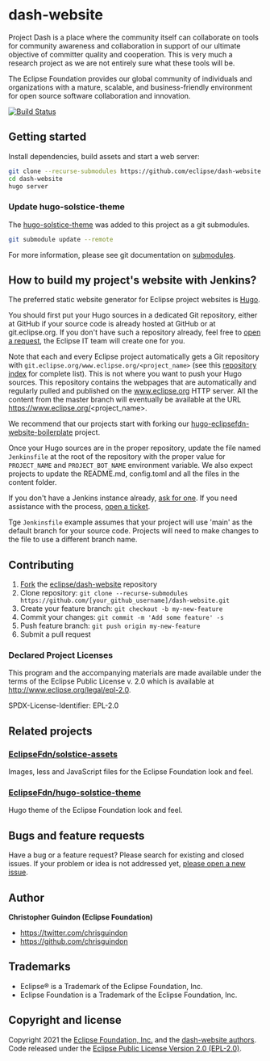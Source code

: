 # dash-website

Project Dash is a place where the community itself can collaborate on tools for community awareness and collaboration in support of our ultimate objective of committer quality and cooperation. This is very much a research project as we are not entirely sure what these tools will be.

The Eclipse Foundation provides our global community of individuals and organizations with a mature, scalable, and business-friendly environment for open source software collaboration and innovation.

[![Build Status](https://travis-ci.org/eclipse/dash-website.svg?branch=main)](https://travis-ci.org/eclipse/dash-website)

## Getting started

Install dependencies, build assets and start a web server:

```bash
git clone --recurse-submodules https://github.com/eclipse/dash-website.git
cd dash-website
hugo server
```

### Update hugo-solstice-theme

The [hugo-solstice-theme](https://github.com/EclipseFdn/hugo-solstice-theme) was added to this project as a git submodules.

```bash
git submodule update --remote
```

For more information, please see git documentation on [submodules](https://git-scm.com/book/en/v2/Git-Tools-Submodules).

## How to build my project's website with Jenkins?

The preferred static website generator for Eclipse project websites is [Hugo](https://gohugo.io/). 

You should first put your Hugo sources in a dedicated Git repository, either at GitHub if your source code is already hosted at GitHub or at git.eclipse.org. If you don't have such a repository already, feel free to [open a request](https://bugs.eclipse.org/bugs/enter_bug.cgi?product=Community&component=Git), the Eclipse IT team will create one for you.

Note that each and every Eclipse project automatically gets a Git repository with `git.eclipse.org/www.eclipse.org/<project_name>` (see this [repository index](https://git.eclipse.org/r/plugins/gitiles/www.eclipse.org/) for complete list). This is not where you want to push your Hugo sources. This repository contains the webpages that are automatically and regularly pulled and published on the www.eclipse.org HTTP server. All the content from the master branch will eventually be available at the URL https://www.eclipse.org/<project_name>.

We recommend that our projects start with forking our [hugo-eclipsefdn-website-boilerplate](https://github.com/EclipseFdn/hugo-eclipsefdn-website-boilerplate) project.

Once your Hugo sources are in the proper repository, update the file named `Jenkinsfile` at the root of the repository with the proper value for `PROJECT_NAME` and `PROJECT_BOT_NAME` environment variable. We also expect projects to update the README.md, config.toml and all the files in the content folder.

If you don't have a Jenkins instance already, [ask for one](https://wiki.eclipse.org/CBI#Requesting_a_JIPP_instance). If you need assistance with the process, [open a ticket](https://bugs.eclipse.org/bugs/enter_bug.cgi?product=Community&component=CI-Jenkins).

Tge `Jenkinsfile` example assumes that your project will use 'main' as the default branch for your source code. Projects will need to make changes to the file to use a different branch name.

## Contributing

1. [Fork](https://help.github.com/articles/fork-a-repo/) the [eclipse/dash-website](https://github.com/eclipse/dash-website) repository
2. Clone repository: `git clone --recurse-submodules https://github.com/[your_github_username]/dash-website.git`
3. Create your feature branch: `git checkout -b my-new-feature`
4. Commit your changes: `git commit -m 'Add some feature' -s`
5. Push feature branch: `git push origin my-new-feature`
6. Submit a pull request

### Declared Project Licenses

This program and the accompanying materials are made available under the terms
of the Eclipse Public License v. 2.0 which is available at
http://www.eclipse.org/legal/epl-2.0.

SPDX-License-Identifier: EPL-2.0

## Related projects

### [EclipseFdn/solstice-assets](https://github.com/EclipseFdn/solstice-assets)

Images, less and JavaScript files for the Eclipse Foundation look and feel.

### [EclipseFdn/hugo-solstice-theme](https://github.com/EclipseFdn/hugo-solstice-theme)

Hugo theme of the Eclipse Foundation look and feel. 

## Bugs and feature requests

Have a bug or a feature request? Please search for existing and closed issues. If your problem or idea is not addressed yet, [please open a new issue](https://github.com/eclipse/dash-website/issues/new).

## Author

**Christopher Guindon (Eclipse Foundation)**

- <https://twitter.com/chrisguindon>
- <https://github.com/chrisguindon>

## Trademarks

* Eclipse® is a Trademark of the Eclipse Foundation, Inc.
* Eclipse Foundation is a Trademark of the Eclipse Foundation, Inc.

## Copyright and license

Copyright 2021 the [Eclipse Foundation, Inc.](https://www.eclipse.org) and the [dash-website authors](https://github.com/eclipse/dash-website/graphs/contributors). Code released under the [Eclipse Public License Version 2.0 (EPL-2.0)](https://github.com/eclipse/dash-website/blob/src/LICENSE).